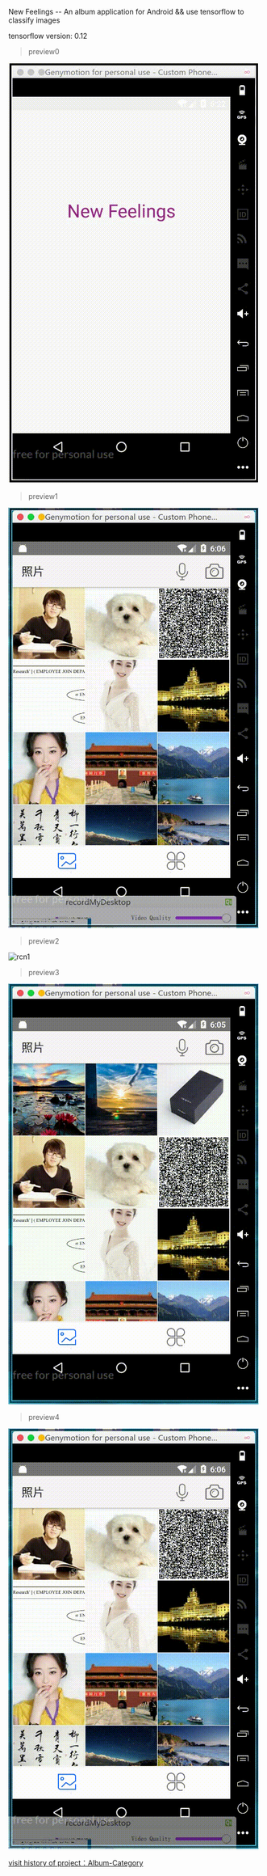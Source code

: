 New Feelings -- An album application for Android && use tensorflow to classify images

tensorflow version: 0.12


> preview0

  ![start](preview/start.gif)

> preview1 



  ![rcn2](preview/rcn2.gif)

> preview2

  ![rcn1](preview/rcn1.gif)

> preview3

  ![view](preview/view.gif)

> preview4

  ![take-photo](preview/take-photo.gif)


[visit history of project：Album-Category](https://github.com/gaohuangzhang/Album-Category)

